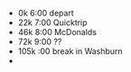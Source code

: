 - 0k 6:00 depart
- 22k 7:00 Quicktrip
- 46k 8:00 McDonalds
- 72k 9:00 ??
- 105k :00 break in Washburn
- 